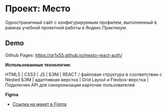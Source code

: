 # Проект: Место

Одностраничный сайт с конфигурируемым профилем, выполненный в рамках учебной проектной работы в Яндекс.Практикум.

## Demo

Github Pages: https://qr1x55.github.io/mesto-react-auth/

**Использованные технологии:**

HTML5 | CSS3 | JS | БЭМ | REACT   / файловая структура в соответствии с Nested БЭМ | адаптивная верстка | Grid Layout и Flexbox-верстка | Подключен API для синхронизации карточек пользователей 

**Figma**
* [Ссылка на макет в Figma](https://www.figma.com/file/5S2WSbEFL6awjVWJ0NWL8Q/Sprint-3_-Russia-_-desktop-mobile?node-id=28503%3A0)
